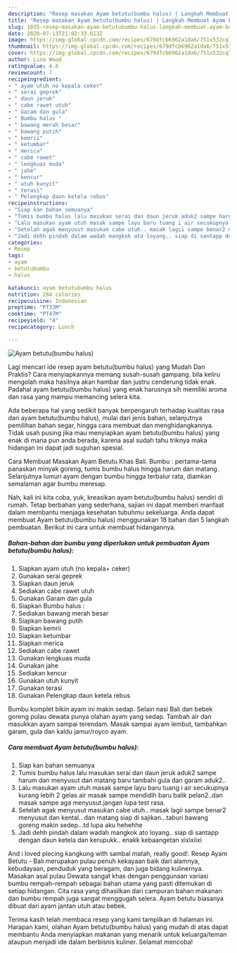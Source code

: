```yaml
---
description: "Resep masakan Ayam betutu(bumbu halus) | Langkah Membuat Ayam betutu(bumbu halus) Yang Sedap"
title: "Resep masakan Ayam betutu(bumbu halus) | Langkah Membuat Ayam betutu(bumbu halus) Yang Sedap"
slug: 1035-resep-masakan-ayam-betutubumbu-halus-langkah-membuat-ayam-betutubumbu-halus-yang-sedap
date: 2020-07-13T21:02:33.613Z
image: https://img-global.cpcdn.com/recipes/679dfcb6962a1da6/751x532cq70/ayam-betutubumbu-halus-foto-resep-utama.jpg
thumbnail: https://img-global.cpcdn.com/recipes/679dfcb6962a1da6/751x532cq70/ayam-betutubumbu-halus-foto-resep-utama.jpg
cover: https://img-global.cpcdn.com/recipes/679dfcb6962a1da6/751x532cq70/ayam-betutubumbu-halus-foto-resep-utama.jpg
author: Lina Wood
ratingvalue: 4.6
reviewcount: 7
recipeingredient:
- " ayam utuh no kepala ceker"
- " serai geprek"
- " daun jeruk"
- " cabe rawet utuh"
- " Garam dan gula"
- " Bumbu halus "
- " bawang merah besar"
- " bawang putih"
- " kemrii"
- " ketumbar"
- " merica"
- " cabe rawet"
- " lengkuas muda"
- " jahe"
- " kencur"
- " utuh kunyit"
- " terasi"
- " Pelengkap daun ketela rebus"
recipeinstructions:
- "Siap kan bahan semuanya"
- "Tumis bumbu halus lalu masukan serai dan daun jeruk aduk2 sampe harum dan menyusut dan matang baru tambahi gula dan garam aduk2.."
- "Lalu masukan ayam utuh masak sampe layu baru tuang i air secukupnya kurang lebih 2 gelas air masak sampe mendidih baru balik pelan2..dan masak sampe aga menyusut.jangan lupa test rasa."
- "Setelah agak menyusut masukan cabe utuh.. masak lagii sampe benar2 menyusut dan kental.. dan matang siap di sajikan...taburi bawang goreng makin sedep...td lupa aku hehehhe"
- "Jadi dehh pindah dalam wadah mangkok ato loyang.. siap di santapp dengan daun ketela dan kerupukk.. enakk kebaangetan xixixiixi"
categories:
- Resep
tags:
- ayam
- betutubumbu
- halus

katakunci: ayam betutubumbu halus 
nutrition: 284 calories
recipecuisine: Indonesian
preptime: "PT33M"
cooktime: "PT47M"
recipeyield: "4"
recipecategory: Lunch

---
```



![Ayam betutu(bumbu halus)](https://img-global.cpcdn.com/recipes/679dfcb6962a1da6/751x532cq70/ayam-betutubumbu-halus-foto-resep-utama.jpg)

Lagi mencari ide resep ayam betutu(bumbu halus) yang Mudah Dan Praktis? Cara menyiapkannya memang susah-susah gampang. bila keliru mengolah maka hasilnya akan hambar dan justru cenderung tidak enak. Padahal ayam betutu(bumbu halus) yang enak harusnya sih memiliki aroma dan rasa yang mampu memancing selera kita.

Ada beberapa hal yang sedikit banyak berpengaruh terhadap kualitas rasa dari ayam betutu(bumbu halus), mulai dari jenis bahan, selanjutnya pemilihan bahan segar, hingga cara membuat dan menghidangkannya. Tidak usah pusing jika mau menyiapkan ayam betutu(bumbu halus) yang enak di mana pun anda berada, karena asal sudah tahu triknya maka hidangan ini dapat jadi suguhan spesial.

Cara Membuat Masakan Ayam Betutu Khas Bali. Bumbu : pertama-tama panaskan minyak goreng, tumis bumbu halus hingga harum dan matang. Selanjutnya lumuri ayam dengan bumbu hingga terbalur rata, diamkan semalaman agar bumbu meresap.


Nah, kali ini kita coba, yuk, kreasikan ayam betutu(bumbu halus) sendiri di rumah. Tetap berbahan yang sederhana, sajian ini dapat memberi manfaat dalam membantu menjaga kesehatan tubuhmu sekeluarga. Anda dapat membuat Ayam betutu(bumbu halus) menggunakan 18 bahan dan 5 langkah pembuatan. Berikut ini cara untuk membuat hidangannya.

<!--inarticleads1-->

##### Bahan-bahan dan bumbu yang diperlukan untuk pembuatan Ayam betutu(bumbu halus):

1. Siapkan  ayam utuh (no kepala+ ceker)
1. Gunakan  serai geprek
1. Siapkan  daun jeruk
1. Sediakan  cabe rawet utuh
1. Gunakan  Garam dan gula
1. Siapkan  Bumbu halus :
1. Sediakan  bawang merah besar
1. Siapkan  bawang putih
1. Siapkan  kemrii
1. Siapkan  ketumbar
1. Siapkan  merica
1. Sediakan  cabe rawet
1. Gunakan  lengkuas muda
1. Gunakan  jahe
1. Sediakan  kencur
1. Gunakan  utuh kunyit
1. Gunakan  terasi
1. Gunakan  Pelengkap daun ketela rebus


Bumbu komplet bikin ayam ini makin sedap. Selain nasi Bali dan bebek goreng pulau dewata punya olahan ayam yang sedap. Tambah air dan masukkan ayam sampai terendam. Masak sampai ayam lembut, tambahkan garam, gula dan kaldu jamur/royco ayam. 

<!--inarticleads2-->

##### Cara membuat Ayam betutu(bumbu halus):

1. Siap kan bahan semuanya
1. Tumis bumbu halus lalu masukan serai dan daun jeruk aduk2 sampe harum dan menyusut dan matang baru tambahi gula dan garam aduk2..
1. Lalu masukan ayam utuh masak sampe layu baru tuang i air secukupnya kurang lebih 2 gelas air masak sampe mendidih baru balik pelan2..dan masak sampe aga menyusut.jangan lupa test rasa.
1. Setelah agak menyusut masukan cabe utuh.. masak lagii sampe benar2 menyusut dan kental.. dan matang siap di sajikan...taburi bawang goreng makin sedep...td lupa aku hehehhe
1. Jadi dehh pindah dalam wadah mangkok ato loyang.. siap di santapp dengan daun ketela dan kerupukk.. enakk kebaangetan xixixiixi


And i loved plecing kangkung with sambal matah, really good!. Resep Ayam Betutu - Bali merupakan pulau penuh kekayaan baik dari alamnya, kebudayaan, penduduk yang beragam, dan juga bidang kulinernya. Masakan asal pulau Dewata sangat khas dengan penggunaan variasi bumbu rempah-rempah sebagai bahan utama yang pasti ditemukan di setiap hidangan. Cita rasa yang dihasilkan dari campuran bahan makanan dan bumbu rempah juga sangat menggugah selera. Ayam betutu biasanya dibuat dari ayam jantan utuh atau bebek. 

Terima kasih telah membaca resep yang kami tampilkan di halaman ini. Harapan kami, olahan Ayam betutu(bumbu halus) yang mudah di atas dapat membantu Anda menyiapkan makanan yang menarik untuk keluarga/teman ataupun menjadi ide dalam berbisnis kuliner. Selamat mencoba!
